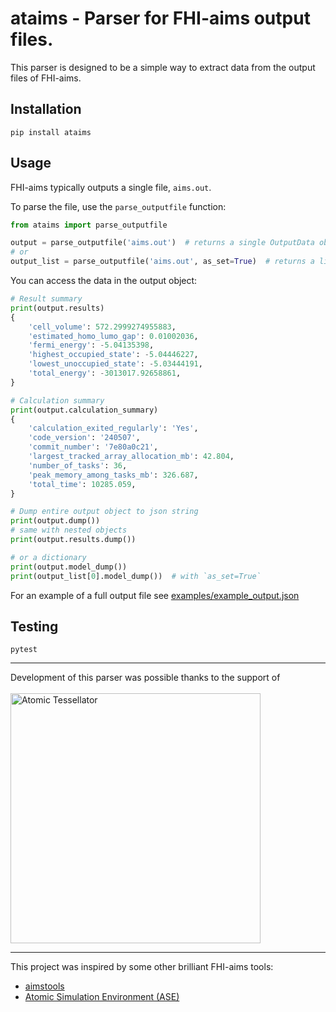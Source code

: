 # ataims - Parser for FHI-aims output files.

This parser is designed to be a simple way to extract data from the output files of FHI-aims.

## Installation
```pip install ataims```

## Usage
FHI-aims typically outputs a single file, `aims.out`.

To parse the file, use the `parse_outputfile` function:
```python
from ataims import parse_outputfile

output = parse_outputfile('aims.out')  # returns a single OutputData object
# or
output_list = parse_outputfile('aims.out', as_set=True)  # returns a list of parsed data
```

You can access the data in the output object:
```python
# Result summary
print(output.results)
{
    'cell_volume': 572.2999274955883,
    'estimated_homo_lumo_gap': 0.01002036,
    'fermi_energy': -5.04135398,
    'highest_occupied_state': -5.04446227,
    'lowest_unoccupied_state': -5.03444191,
    'total_energy': -3013017.92658861,
}

# Calculation summary
print(output.calculation_summary)
{
    'calculation_exited_regularly': 'Yes',
    'code_version': '240507',
    'commit_number': '7e80a0c21',
    'largest_tracked_array_allocation_mb': 42.804,
    'number_of_tasks': 36,
    'peak_memory_among_tasks_mb': 326.687,
    'total_time': 10285.059,
}

# Dump entire output object to json string
print(output.dump())
# same with nested objects
print(output.results.dump())

# or a dictionary
print(output.model_dump())
print(output_list[0].model_dump())  # with `as_set=True`
```

For an example of a full output file see [examples/example_output.json](examples/example_output.json)


## Testing
```pytest```
<hr/>
Development of this parser was possible thanks to the support of
<br/>
<br/>
<a href="https://atomictessellator.com">
    <img width="400" src="docs/at_logo.png" alt="Atomic Tessellator">
</a>

<hr/>
This project was inspired by some other brilliant FHI-aims tools:

- [aimstools](https://github.com/romankempt/aimstools/)
- [Atomic Simulation Environment (ASE)](https://gitlab.com/ase/ase)
